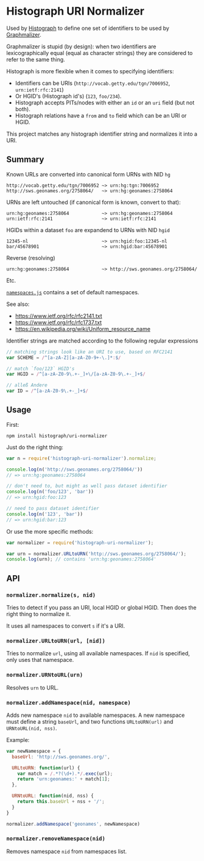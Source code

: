 # Histograph URI Normalizer

Used by [Histograph](http://histograph.io) to define one set of identifiers to be used by [Graphmalizer](https://github.com/graphmalizer).

Graphmalizer is stupid (by design): when two identifiers are lexicographically equal (equal as character strings)
they are considered to refer to the same thing.

Histograph is more flexible when it comes to specifying identifiers:

- Identifiers can be URIs (`http://vocab.getty.edu/tgn/7006952`, `urn:ietf:rfc:2141`)
- Or HGID's (Histograph id's) (`123`, `foo/234`).
- Histograph accepts PITs/nodes with either an `id` or an `uri` field (but not both).
- Histograph relations have a `from` and `to` field which can be an URI or HGID.

This project matches any histograph identifier string and normalizes it into a URI.

## Summary

Known URLs are converted into canonical form URNs with NID `hg`

	http://vocab.getty.edu/tgn/7006952 ~> urn:hg:tgn:7006952
	http://sws.geonames.org/2758064/   ~> urn:hg:geonames:2758064

URNs are left untouched (if canonical form is known, convert to that):

	urn:hg:geonames:2758064            ~> urn:hg:geonames:2758064
	urn:ietf:rfc:2141                  ~> urn:ietf:rfc:2141

HGIDs within a dataset `foo` are expandend to URNs with NID `hgid`

	12345-nl                           ~> urn:hgid:foo:12345-nl
	bar/45678901                       ~> urn:hgid:bar:45678901

Reverse (resolving)

	urn:hg:geonames:2758064            ~> http://sws.geonames.org/2758064/

Etc.

[`namespaces.js`](namespaces.js) contains a set of default namespaces.

See also:

- https://www.ietf.org/rfc/rfc2141.txt
- https://www.ietf.org/rfc/rfc1737.txt
- https://en.wikipedia.org/wiki/Uniform_resource_name

Identifier strings are matched according to the following regular expressions

```js
// matching strings look like an URI to use, based on RFC2141
var SCHEME = /^[a-zA-Z][a-zA-Z0-9+-\.]*:$/

// match `foo/123` HGID's
var HGID = /^[a-zA-Z0-9\.+-_]+\/[a-zA-Z0-9\.+-_]+$/

// alleß Andere
var ID = /^[a-zA-Z0-9\.+-_]+$/
```

## Usage

First:

    npm install histograph/uri-normalizer

Just do the right thing:

```js
var n = require('histograph-uri-normalizer').normalize;

console.log(n('http://sws.geonames.org/2758064/'))
// => urn:hg:geonames:2758064

// don't need to, but might as well pass dataset identifier
console.log(n('foo/123', 'bar'))
// => urn:hgid:foo:123

// need to pass dataset identifier
console.log(n('123', 'bar'))
// => urn:hgid:bar:123
```

Or use the more specific methods:

```js
var normalizer = require('histograph-uri-normalizer');

var urn = normalizer.URLtoURN('http://sws.geonames.org/2758064/');
console.log(urn); // contains 'urn:hg:geonames:2758064'
```

## API

### `normalizer.normalize(s, nid)`

Tries to detect if you pass an URI, local HGID or global HGID.
Then does the right thing to normalize it.

It uses all namespaces to convert `s` if it's a URI.

### `normalizer.URLtoURN(url, [nid])`

Tries to normalize `url`, using all available namespaces. If `nid` is specified, only uses that namespace.

### `normalizer.URNtoURL(urn)`

Resolves `urn` to URL.

### `normalizer.addNamespace(nid, namespace)`

Adds new namespace `nid` to available namespaces. A new namespace must define a string `baseUrl`, and two functions `URLtoURN(url)` and `URNtoURL(nid, nss)`.

Example:

```js
var newNamespace = {
  baseUrl: 'http://sws.geonames.org/',

  URLtoURN: function(url) {
    var match = /.*?(\d+).*/.exec(url);
    return 'urn:geonames:' + match[1];
  },

  URNtoURL: function(nid, nss) {
    return this.baseUrl + nss + '/';
  }
}

normalizer.addNamespace('geonames', newNamespace)
```

### `normalizer.removeNamespace(nid)`

Removes namespace `nid` from namespaces list.
